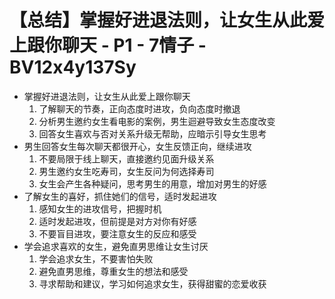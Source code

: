# 【总结】掌握好进退法则，让女生从此爱上跟你聊天 - P1 - 7情子 - BV12x4y137Sy

-   掌握好进退法则，让女生从此爱上跟你聊天
    1.  了解聊天的节奏，正向态度时进攻，负向态度时撤退
    2.  分析男生邀约女生看电影的案例，男生迴避导致女生态度改变
    3.  回答女生喜欢与否对关系升级无帮助，应暗示引导女生思考
-   男生回答女生每次聊天都很开心，女生反馈正向，继续进攻
    1.  不要局限于线上聊天，直接邀约见面升级关系
    2.  男生邀约女生吃寿司，女生反问为何选择寿司
    3.  女生会产生各种疑问，思考男生的用意，增加对男生的好感
-   了解女生的喜好，抓住她们的信号，适时发起进攻
    1.  感知女生的进攻信号，把握时机
    2.  适时发起进攻，但前提是对方对你有好感
    3.  不要盲目进攻，要注意女生的反应和感受
-   学会追求喜欢的女生，避免直男思维让女生讨厌
    1.  学会追求女生，不要害怕失败
    2.  避免直男思维，尊重女生的想法和感受
    3.  寻求帮助和建议，学习如何追求女生，获得甜蜜的恋爱收获